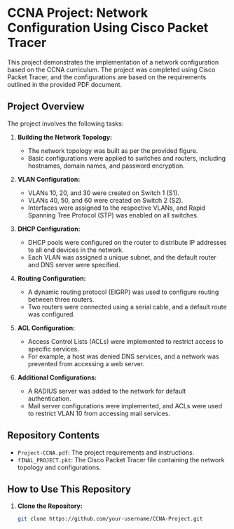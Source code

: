 # CCNA Project: Network Configuration Using Cisco Packet Tracer

This project demonstrates the implementation of a network configuration based on the CCNA curriculum. The project was completed using Cisco Packet Tracer, and the configurations are based on the requirements outlined in the provided PDF document.

## Project Overview

The project involves the following tasks:

1. **Building the Network Topology:**
   - The network topology was built as per the provided figure.
   - Basic configurations were applied to switches and routers, including hostnames, domain names, and password encryption.

2. **VLAN Configuration:**
   - VLANs 10, 20, and 30 were created on Switch 1 (S1).
   - VLANs 40, 50, and 60 were created on Switch 2 (S2).
   - Interfaces were assigned to the respective VLANs, and Rapid Spanning Tree Protocol (STP) was enabled on all switches.

3. **DHCP Configuration:**
   - DHCP pools were configured on the router to distribute IP addresses to all end devices in the network.
   - Each VLAN was assigned a unique subnet, and the default router and DNS server were specified.

4. **Routing Configuration:**
   - A dynamic routing protocol (EIGRP) was used to configure routing between three routers.
   - Two routers were connected using a serial cable, and a default route was configured.

5. **ACL Configuration:**
   - Access Control Lists (ACLs) were implemented to restrict access to specific services.
   - For example, a host was denied DNS services, and a network was prevented from accessing a web server.

6. **Additional Configurations:**
   - A RADIUS server was added to the network for default authentication.
   - Mail server configurations were implemented, and ACLs were used to restrict VLAN 10 from accessing mail services.

## Repository Contents

- `Project-CCNA.pdf`: The project requirements and instructions.
- `fINAL_PROJECT.pkt`: The Cisco Packet Tracer file containing the network topology and configurations.

## How to Use This Repository

1. **Clone the Repository:**
   ```bash
   git clone https://github.com/your-username/CCNA-Project.git
